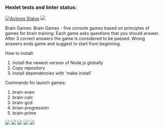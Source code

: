 ### Hexlet tests and linter status:
[![Actions Status](https://github.com/reennnn/frontend-project-lvl1/workflows/hexlet-check/badge.svg)](https://github.com/reennnn/frontend-project-lvl1/actions)
<a href="https://codeclimate.com/github/codeclimate/codeclimate/maintainability"><img src="https://api.codeclimate.com/v1/badges/a99a88d28ad37a79dbf6/maintainability" /></a>

Brain Games:
Brain Games - five console games based on principles of games for brain training. Each game asks questions that you should answer. After 3 correct answers the game is considered to be passed. Wrong answers ends game and suggest to start from beginning.

How to install:
1. Install the newest version of Node.js globally
2. Copy repository
3. Install dependencies with 'make install'

Commands for launch games:
1. brain-even
2. brain-calc
3. brain-gcd
4. brian-progression
5. brain-prime

<a href="https://asciinema.org/a/SXSs8FPWn9VPdplWVfx3SZxcz" target="_blank"><img src="https://asciinema.org/a/SXSs8FPWn9VPdplWVfx3SZxcz.svg" /></a>
<a href="https://asciinema.org/a/v4pzSTw4aKVBKsnqwwKLbwb0W" target="_blank"><img src="https://asciinema.org/a/v4pzSTw4aKVBKsnqwwKLbwb0W.svg" /></a>
<a href="https://asciinema.org/a/lBbklrVeA3fw2zIGyl5tqUQj0" target="_blank"><img src="https://asciinema.org/a/lBbklrVeA3fw2zIGyl5tqUQj0.svg" /></a>
<a href="https://asciinema.org/a/EswGPyMCmRYzLK4Wqe0R8lroQ" target="_blank"><img src="https://asciinema.org/a/EswGPyMCmRYzLK4Wqe0R8lroQ.svg" /></a>
<a href="https://asciinema.org/a/q2ztVMvXBJoJYKtU3YKgpIvm7" target="_blank"><img src="https://asciinema.org/a/q2ztVMvXBJoJYKtU3YKgpIvm7.svg" /></a>